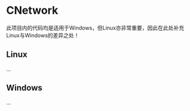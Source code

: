 # CNetwork
此项目内的代码均是适用于Windows，但Linux亦非常重要，因此在此处补充Linux与Windows的差异之处！

## Linux
...

## Windows
...

